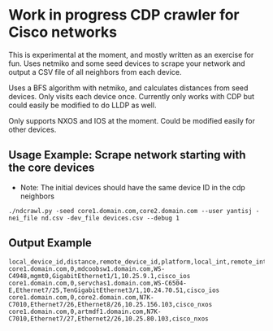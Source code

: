 # Work in progress CDP crawler for Cisco networks

This is experimental at the moment, and mostly written as an exercise for fun.
Uses netmiko and some seed devices to scrape your network and output a CSV file
of all neighbors from each device.

Uses a BFS algorithm with netmiko, and calculates distances from seed devices.
Only visits each device once. Currently only works with CDP but could easily be
modified to do LLDP as well.

Only supports NXOS and IOS at the moment. Could be modified easily for other
devices.

## Usage Example: Scrape network starting with the core devices

* Note: The initial devices should have the same device ID in the cdp neighbors

```./ndcrawl.py -seed core1.domain.com,core2.domain.com --user yantisj -nei_file nd.csv -dev_file devices.csv --debug 1```


## Output Example
```
local_device_id,distance,remote_device_id,platform,local_int,remote_int,ipv4,os
core1.domain.com,0,mdcoobsw1.domain.com,WS-C4948,mgmt0,GigabitEthernet1/1,10.25.9.1,cisco_ios
core1.domain.com,0,servchas1.domain.com,WS-C6504-E,Ethernet7/25,TenGigabitEthernet3/1,10.24.70.51,cisco_ios
core1.domain.com,0,core2.domain.com,N7K-C7010,Ethernet7/26,Ethernet8/26,10.25.156.103,cisco_nxos
core1.domain.com,0,artmdf1.domain.com,N7K-C7010,Ethernet7/27,Ethernet2/26,10.25.80.103,cisco_nxos
```
